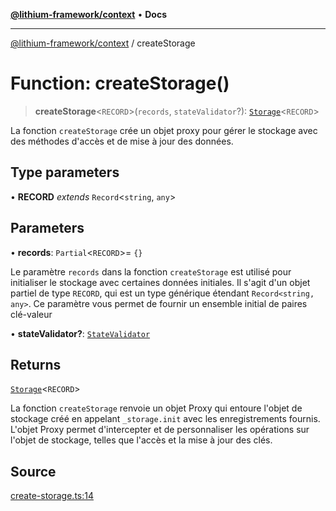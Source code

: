 [**@lithium-framework/context**](../README.md) • **Docs**

***

[@lithium-framework/context](../README.md) / createStorage

# Function: createStorage()

> **createStorage**\<`RECORD`\>(`records`, `stateValidator`?): [`Storage`](../type-aliases/Storage.md)\<`RECORD`\>

La fonction `createStorage` crée un objet proxy pour gérer le stockage avec des méthodes d'accès et
de mise à jour des données.

## Type parameters

• **RECORD** *extends* `Record`\<`string`, `any`\>

## Parameters

• **records**: `Partial`\<`RECORD`\>= `{}`

Le paramètre `records` dans la fonction `createStorage` est utilisé pour
initialiser le stockage avec certaines données initiales. Il s'agit d'un objet partiel de type
`RECORD`, qui est un type générique étendant `Record<string, any>`. Ce paramètre vous permet de
fournir un ensemble initial de paires clé-valeur

• **stateValidator?**: [`StateValidator`](../type-aliases/StateValidator.md)

## Returns

[`Storage`](../type-aliases/Storage.md)\<`RECORD`\>

La fonction `createStorage` renvoie un objet Proxy qui entoure l'objet de stockage créé en
appelant `_storage.init` avec les enregistrements fournis. L'objet Proxy permet d'intercepter et de
personnaliser les opérations sur l'objet de stockage, telles que l'accès et la mise à jour des clés.

## Source

[create-storage.ts:14](https://github.com/lithium-framework/context/blob/25e1479e8ebfd81e7966f2d0997f8cc526a03b72/src/create-storage.ts#L14)
